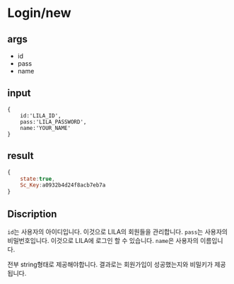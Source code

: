 # Login/new

## args

- id
- pass
- name

## input

```text
{
    id:'LILA_ID',
    pass:'LILA_PASSWORD',
    name:'YOUR_NAME'
}
```

## result

```JavaScript
{
    state:true,
    Sc_Key:a0932b4d24f8acb7eb7a
}
```

## Discription

`id`는 사용자의 아이디입니다. 이것으로 LILA의 회원들을 관리합니다.
`pass`는 사용자의 비밀번호입니다. 이것으로 LILA에 로그인 할 수 있습니다.
`name`은 사용자의 이름입니다.

전부 string형태로 제공해야합니다. 결과로는 회원가입이 성공했는지와 비밀키가 제공됩니다.